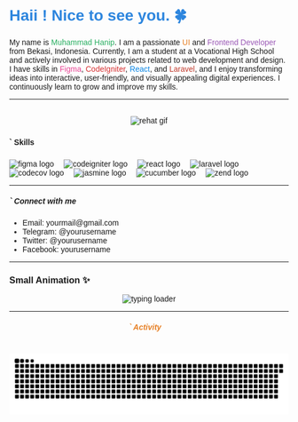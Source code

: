<!-- Import Google Font: Manjari -->
<link href="https://fonts.googleapis.com/css2?family=Manjari:wght@400;700&display=swap" rel="stylesheet">

<style>
  body {
    font-family: 'Manjari', sans-serif;
  }
</style>

<h1 align="left" style="color:#2e86de;">Haii ! Nice to see you. 🍀</h1>

### 

<p align="left">My name is <span style="color:#27ae60;">Muhammad Hanip</span>. I am a passionate <span style="color:#e67e22;">UI</span> and <span style="color:#9b59b6;">Frontend Developer</span> from Bekasi, Indonesia.  
Currently, I am a student at a Vocational High School and actively involved in various projects related to web development and design.  
I have skills in <span style="color:#e84393;">Figma</span>, <span style="color:#d63031;">CodeIgniter</span>, <span style="color:#0984e3;">React</span>, and <span style="color:#c0392b;">Laravel</span>, and I enjoy transforming ideas into interactive, user-friendly, and visually appealing digital experiences.  
I continuously learn to grow and improve my skills.</p>

---

<br clear="both">

<div align="center">
  <img height="200" src="https://animesher.com/orig/1/143/1431/14311/animesher.com_spring-gif-flowers-gif-1431146.gif" alt="rehat gif" />
</div>

###

<h4 align="left">` Skills</h4>

###

<div align="left">
  <img src="https://cdn.jsdelivr.net/gh/devicons/devicon/icons/figma/figma-original.svg" height="30" alt="figma logo"  />
  <img width="10" />
  <img src="https://cdn.jsdelivr.net/gh/devicons/devicon/icons/codeigniter/codeigniter-plain.svg" height="30" alt="codeigniter logo"  />
  <img width="10" />
  <img src="https://cdn.jsdelivr.net/gh/devicons/devicon/icons/react/react-original.svg" height="30" alt="react logo"  />
  <img width="10" />
  <img src="https://cdn.jsdelivr.net/gh/devicons/devicon/icons/laravel/laravel-original.svg" height="30" alt="laravel logo"  />
  <img width="10" />
  <img src="https://cdn.jsdelivr.net/gh/devicons/devicon/icons/codecov/codecov-plain.svg" height="30" alt="codecov logo"  />
  <img width="10" />
  <img src="https://cdn.jsdelivr.net/gh/devicons/devicon/icons/jasmine/jasmine-original.svg" height="30" alt="jasmine logo"  />
  <img width="10" />
  <img src="https://cdn.jsdelivr.net/gh/devicons/devicon/icons/cucumber/cucumber-plain.svg" height="30" alt="cucumber logo"  />
  <img width="10" />
  <img src="https://cdn.jsdelivr.net/gh/devicons/devicon/icons/zend/zend-original.svg" height="30" alt="zend logo"  />
</div>

---

<h5 align="left">` Connect with me</h5>

###

<ul align="left">
  <li>Email: yourmail@gmail.com</li>
  <li>Telegram: @yourusername</li>
  <li>Twitter: @yourusername</li>
  <li>Facebook: yourusername</li>
</ul>

---

### Small Animation ✨

<div align="center">
  <img src="https://media.giphy.com/media/Lny6Rw04nsOOc/giphy.gif" width="120" alt="typing loader" />
</div>

---

<h5 align="center" style="color:#e67e22;">` Activity 🐍 </h5>

<br clear="both">

<div align="center">
  <img src="https://raw.githubusercontent.com/Zaaaaaann/Zaaaaaan/output/snake.svg" alt="Activity animation" />
</div>

###
